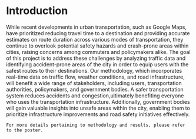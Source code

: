# Introduction
While recent developments in urban transportation, such as Google Maps, have prioritized reducing travel
time to a destination and providing accurate estimates on route duration across various modes of transportation,
they continue to overlook potential safety hazards
and crash-prone areas within cities, raising concerns
among commuters and policymakers alike.
The goal of this project is to address these challenges
by analyzing traffic data and identifying accident-prone
areas of the city in order to equip users with the safest
routes to their destinations.
Our methodology, which incorporates real-time data
on traffic flow, weather conditions, and road infrastructure,
will benefit a wide range of stakeholders, including
users, transportation authorities, policymakers, and
government bodies. A safer transportation system reduces
accidents and congestion,ultimately benefiting
everyone who uses the transportation infrastructure.
Additionally, government bodies will gain valuable insights
into unsafe areas within the city, enabling them to
prioritize infrastructure improvements and road safety
initiatives effectively.

`For more details pertaining to methodology and results, please refer to the poster.`
